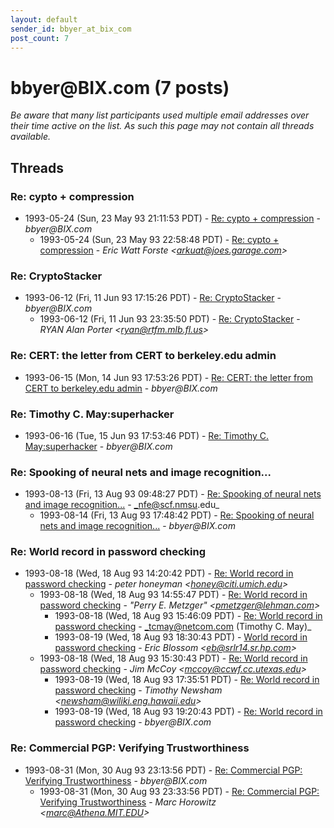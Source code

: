 ```yaml
---
layout: default
sender_id: bbyer_at_bix_com
post_count: 7
---
```


# bbyer<span>@</span>BIX.com (7 posts)

_Be aware that many list participants used multiple email addresses over their time active on the list. As such this page may not contain all threads available._

## Threads

### Re: cypto + compression
+ 1993-05-24 (Sun, 23 May 93 21:11:53 PDT) - [Re: cypto + compression](/archive/1993/05/a54bd5dad0a9a967328ec83f9bda7a71120dc2fae59d84980f4412fcf6a50af8) - _bbyer@BIX.com_
  + 1993-05-24 (Sun, 23 May 93 22:58:48 PDT) - [Re: cypto + compression](/archive/1993/05/9367e95423181c56ec92a9cbc0580f7ba8b18e0651f20a273bccc6bd7f9f0132) - _Eric Watt Forste \<arkuat@joes.garage.com\>_

### Re: CryptoStacker
+ 1993-06-12 (Fri, 11 Jun 93 17:15:26 PDT) - [Re: CryptoStacker](/archive/1993/06/66337ba723fd214cc5b705f9b52eed30431fff4526b2fddc890c5c200580ff4e) - _bbyer@BIX.com_
  + 1993-06-12 (Fri, 11 Jun 93 23:35:50 PDT) - [Re: CryptoStacker](/archive/1993/06/f3dbdd88e47b228f9f50fefdfc3e98b043835ee7ba717366ae0d13fe3aa87d57) - _RYAN Alan Porter \<ryan@rtfm.mlb.fl.us\>_

### Re: CERT: the letter from CERT to berkeley.edu admin
+ 1993-06-15 (Mon, 14 Jun 93 17:53:26 PDT) - [Re: CERT: the letter from CERT to berkeley.edu admin](/archive/1993/06/6a9ffd35a17a7c204e8245e28d32f5931945f9bb15d2379a7424a50edd087aee) - _bbyer@BIX.com_

### Re: Timothy C. May:superhacker
+ 1993-06-16 (Tue, 15 Jun 93 17:53:46 PDT) - [Re: Timothy C. May:superhacker](/archive/1993/06/7fe9f4ac5c17e9da59678e666e04273f69d4cfd5a66ae67bf2a349c55d2549f3) - _bbyer@BIX.com_

### Re: Spooking of neural nets and image recognition...
+ 1993-08-13 (Fri, 13 Aug 93 09:48:27 PDT) - [Re: Spooking of neural nets and image recognition...](/archive/1993/08/92760c67c69f31c9f20fd900a69497652ba267180db70c326daf8da5bd138554) - _nfe@scf.nmsu.edu_
  + 1993-08-14 (Fri, 13 Aug 93 17:48:42 PDT) - [Re: Spooking of neural nets and image recognition...](/archive/1993/08/5ee4a22c72c4a1583994b68b9b7b9183b5e5aaebc819aaecf267eec8893b10ef) - _bbyer@BIX.com_

### Re: World record in password checking
+ 1993-08-18 (Wed, 18 Aug 93 14:20:42 PDT) - [Re: World record in password checking](/archive/1993/08/13a3a5e5825eee02129488738fa92a0d148112c52f5d8537f796828932729ac5) - _peter honeyman \<honey@citi.umich.edu\>_
  + 1993-08-18 (Wed, 18 Aug 93 14:55:47 PDT) - [Re: World record in password checking](/archive/1993/08/dc5f529f46899c1446c752690dd50f12d1b55df224833ed0be255cc2da026cd6) - _"Perry E. Metzger" \<pmetzger@lehman.com\>_
    + 1993-08-18 (Wed, 18 Aug 93 15:46:09 PDT) - [Re: World record in password checking](/archive/1993/08/b8c3d811c2545676015e55c3183ddd5e24d52638612e91904814a9f30dbd8e15) - _tcmay@netcom.com (Timothy C. May)_
    + 1993-08-19 (Wed, 18 Aug 93 18:30:43 PDT) - [World record in password checking](/archive/1993/08/c7cb378c855f48e10a38463ff8a99b22037c98f2ab5bfe7d72cd2d7ebce5b812) - _Eric Blossom \<eb@srlr14.sr.hp.com\>_
  + 1993-08-18 (Wed, 18 Aug 93 15:30:43 PDT) - [Re: World record in password checking](/archive/1993/08/1c78b53eaf8bda36ef6bdaa00e1f2d99d4c2b997ddcf759ed3e199b17d440d11) - _Jim McCoy \<mccoy@ccwf.cc.utexas.edu\>_
    + 1993-08-19 (Wed, 18 Aug 93 17:35:51 PDT) - [Re: World record in password checking](/archive/1993/08/352767e00404145317a134abf9ab57b73c56b3d646f62dbfadd857e0d594d2b6) - _Timothy Newsham \<newsham@wiliki.eng.hawaii.edu\>_
    + 1993-08-19 (Wed, 18 Aug 93 19:20:43 PDT) - [Re: World record in password checking](/archive/1993/08/a37d8d7e2d5936ee5b8254eb7ac3f3483bad0f62b034ebd6d8d834662fd5a97f) - _bbyer@BIX.com_

### Re: Commercial PGP: Verifying Trustworthiness
+ 1993-08-31 (Mon, 30 Aug 93 23:13:56 PDT) - [Re: Commercial PGP: Verifying Trustworthiness](/archive/1993/08/9b9ca0ac5586f781b924fbea378f6b4d48116a22827223691e2146c5109d3491) - _bbyer@BIX.com_
  + 1993-08-31 (Mon, 30 Aug 93 23:33:56 PDT) - [Re: Commercial PGP: Verifying Trustworthiness](/archive/1993/08/10c94da4f1f622da1d8c93ceec26889a44bfabb170490a6e000f35cfc2fe5c27) - _Marc Horowitz \<marc@Athena.MIT.EDU\>_


